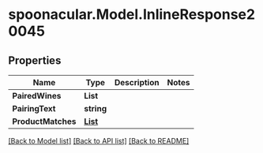 # spoonacular.Model.InlineResponse20045
## Properties

Name | Type | Description | Notes
------------ | ------------- | ------------- | -------------
**PairedWines** | **List<string>** |  | 
**PairingText** | **string** |  | 
**ProductMatches** | [**List<InlineResponse20045ProductMatches>**](InlineResponse20045ProductMatches.md) |  | 

[[Back to Model list]](../README.md#documentation-for-models) [[Back to API list]](../README.md#documentation-for-api-endpoints) [[Back to README]](../README.md)

